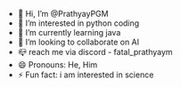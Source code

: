 - 👋 Hi, I’m @PrathyayPGM
- 👀 I’m interested in python coding
- 🌱 I’m currently learning java
- 💞️ I’m looking to collaborate on AI
- 📪 reach me via discord -
  fatal_prathyaym
- 😄 Pronouns: He, Him
- ⚡ Fun fact: i am interested in science

<!---
PrathyayPGM/PrathyayPGM is a ✨ special ✨ repository because its `README.md` (this file) appears on your GitHub profile.
You can click the Preview link to take a look at your changes.
--->
